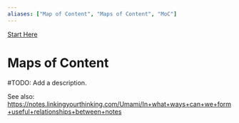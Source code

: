 ```yaml
---
aliases: ["Map of Content", "Maps of Content", "MoC"]
---
```

[Start Here](../Start%20Here.md)
# Maps of Content

#TODO: Add a description.

See also: https://notes.linkingyourthinking.com/Umami/In+what+ways+can+we+form+useful+relationships+between+notes
